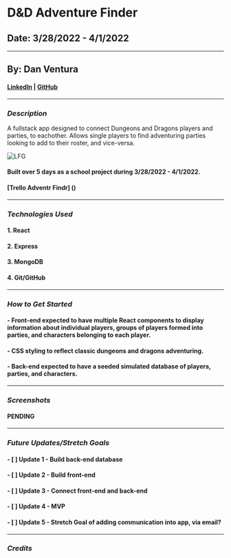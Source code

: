 # D&D Adventure Finder

## Date: 3/28/2022 - 4/1/2022

---

## By: Dan Ventura

#### [LinkedIn](https://www.linkedin.com/in/dan-ventura-773a35b0/) | [GitHub](https://github.com/dventura221)

---

### **_Description_**

A fullstack app designed to connect Dungeons and Dragons players and parties, to eachother. Allows single players to find adventuring parties looking to add to their roster, and vice-versa.

![LFG](https://steemitimages.com/DQmTsXXX4MLcb6LS9RXH8rrr6RS17EWipY8joeyXPMo5FqX/dd-meme-i-want-you-for-adventure.jpg)

#### Built over 5 days as a school project during 3/28/2022 - 4/1/2022.

#### [Trello Adventr Findr] ()

---

### **_Technologies Used_**

#### 1. React

#### 2. Express

#### 3. MongoDB

#### 4. Git/GitHub

---

### **_How to Get Started_**

#### - Front-end expected to have multiple React components to display information about individual players, groups of players formed into parties, and characters belonging to each player.

#### - CSS styling to reflect classic dungeons and dragons adventuring.

#### - Back-end expected to have a seeded simulated database of players, parties, and characters.

---

### **_Screenshots_**

#### PENDING

---

### **_Future Updates/Stretch Goals_**

#### - [ ] Update 1 - Build back-end database

#### - [ ] Update 2 - Build front-end

#### - [ ] Update 3 - Connect front-end and back-end

#### - [ ] Update 4 - MVP

#### - [ ] Update 5 - Stretch Goal of adding communication into app, via email?

---

### **_Credits_**
